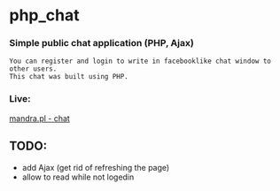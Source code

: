 # php_chat
### Simple public chat application (PHP, Ajax)
```
You can register and login to write in facebooklike chat window to other users.
This chat was built using PHP.
```
### Live:
[mandra.pl - chat](http://mandra.pl/z3/index.php)
## TODO: 
* add Ajax (get rid of refreshing the page)
* allow to read while not logedin
